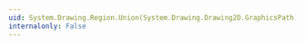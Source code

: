 ```yaml
---
uid: System.Drawing.Region.Union(System.Drawing.Drawing2D.GraphicsPath)
internalonly: False
---
```

